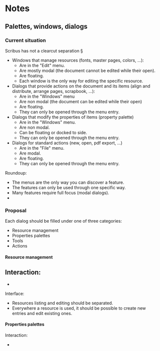 # Notes

## Palettes, windows, dialogs


### Current situation

Scribus has not a clearcut separation §

- Windows that manage resources (fonts, master pages, colors, ...):
  - Are in the "Edit" menu.
  - Are mostly modal (the document cannot be edited while their open).
  - Are floating.
  - Each window is the only way for editing the specific resource.
- Dialogs that provide actions on the document and its items (align and distribute, arrange pages, scrapbook, ...):
  - Are in the "Windows" menu
  - Are non modal (the document can be edited while their open)
  - Are floating.
  - They can only be opened through the menu entry.
- Dialogs that modify the properties of items (property palette)
  - Are in the "Windows" menu.
  - Are non modal.
  - Can be floating or docked to side.
  - They can only be opened through the menu entry.
- Dialogs for standard actions (new, open, pdf export, ...)
  - Are in the "File" menu.
  - Are modal.
  - Are floating.
  - They can only be opened through the menu entry.

Roundoup:

- The menus are the only way you can discover a feature.
- The features can only be used through one specific way.
- Many features require full focus (modal dialogs).
- 

### Proposal

Each dialog should be filled under one of three categories:

- Resource management
- Properties palettes
- Tools
- Actions

#### Resource management

Interaction:
-
-

Interface:

- Resources listing and editing should be separated.
- Everywhere a resource is used, it should be possible to create new entries and edit existing ones.

#### Properties palettes

Interaction:

- 
